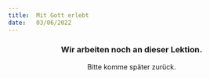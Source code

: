 ```yaml
---
title:  Mit Gott erlebt
date:   03/06/2022
---
```


### <center>Wir arbeiten noch an dieser Lektion.</center>
<center>Bitte komme später zurück.</center>